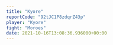 ```yaml
---
title: "Kyore"
reportCode: "92tJC1P8zdqrZ43p"
player: "Kyore"
fight: "Moroes"
date: 2021-10-16T13:08:36.936000+00:00
---
```

